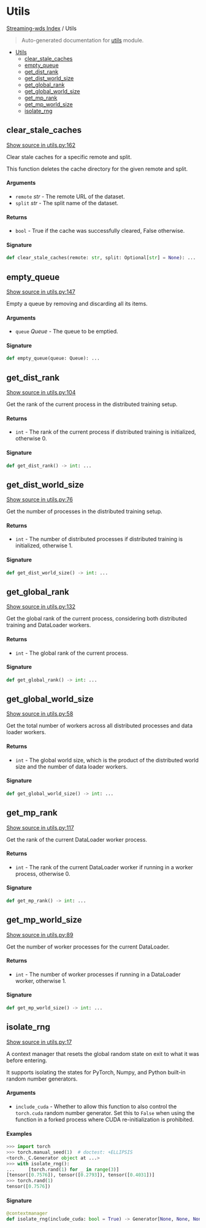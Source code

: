 # Utils

[Streaming-wds Index](./README.md#streaming-wds-index) / Utils

> Auto-generated documentation for [utils](../streaming_wds/utils.py) module.

- [Utils](#utils)
  - [clear_stale_caches](#clear_stale_caches)
  - [empty_queue](#empty_queue)
  - [get_dist_rank](#get_dist_rank)
  - [get_dist_world_size](#get_dist_world_size)
  - [get_global_rank](#get_global_rank)
  - [get_global_world_size](#get_global_world_size)
  - [get_mp_rank](#get_mp_rank)
  - [get_mp_world_size](#get_mp_world_size)
  - [isolate_rng](#isolate_rng)

## clear_stale_caches

[Show source in utils.py:162](../streaming_wds/utils.py#L162)

Clear stale caches for a specific remote and split.

This function deletes the cache directory for the given remote and split.

#### Arguments

- `remote` *str* - The remote URL of the dataset.
- `split` *str* - The split name of the dataset.

#### Returns

- `bool` - True if the cache was successfully cleared, False otherwise.

#### Signature

```python
def clear_stale_caches(remote: str, split: Optional[str] = None): ...
```



## empty_queue

[Show source in utils.py:147](../streaming_wds/utils.py#L147)

Empty a queue by removing and discarding all its items.

#### Arguments

- `queue` *Queue* - The queue to be emptied.

#### Signature

```python
def empty_queue(queue: Queue): ...
```



## get_dist_rank

[Show source in utils.py:104](../streaming_wds/utils.py#L104)

Get the rank of the current process in the distributed training setup.

#### Returns

- `int` - The rank of the current process if distributed training is initialized,
     otherwise 0.

#### Signature

```python
def get_dist_rank() -> int: ...
```



## get_dist_world_size

[Show source in utils.py:76](../streaming_wds/utils.py#L76)

Get the number of processes in the distributed training setup.

#### Returns

- `int` - The number of distributed processes if distributed training is initialized,
     otherwise 1.

#### Signature

```python
def get_dist_world_size() -> int: ...
```



## get_global_rank

[Show source in utils.py:132](../streaming_wds/utils.py#L132)

Get the global rank of the current process, considering both distributed training
and DataLoader workers.

#### Returns

- `int` - The global rank of the current process.

#### Signature

```python
def get_global_rank() -> int: ...
```



## get_global_world_size

[Show source in utils.py:58](../streaming_wds/utils.py#L58)

Get the total number of workers across all distributed processes and data loader workers.

#### Returns

- `int` - The global world size, which is the product of the distributed world size
     and the number of data loader workers.

#### Signature

```python
def get_global_world_size() -> int: ...
```



## get_mp_rank

[Show source in utils.py:117](../streaming_wds/utils.py#L117)

Get the rank of the current DataLoader worker process.

#### Returns

- `int` - The rank of the current DataLoader worker if running in a worker process,
     otherwise 0.

#### Signature

```python
def get_mp_rank() -> int: ...
```



## get_mp_world_size

[Show source in utils.py:89](../streaming_wds/utils.py#L89)

Get the number of worker processes for the current DataLoader.

#### Returns

- `int` - The number of worker processes if running in a DataLoader worker,
     otherwise 1.

#### Signature

```python
def get_mp_world_size() -> int: ...
```



## isolate_rng

[Show source in utils.py:17](../streaming_wds/utils.py#L17)

A context manager that resets the global random state on exit to what it was before entering.

It supports isolating the states for PyTorch, Numpy, and Python built-in random number generators.

#### Arguments

- `include_cuda` - Whether to allow this function to also control the `torch.cuda` random number generator.
    Set this to ``False`` when using the function in a forked process where CUDA re-initialization is
    prohibited.

#### Examples

```python
>>> import torch
>>> torch.manual_seed(1)  # doctest: +ELLIPSIS
<torch._C.Generator object at ...>
>>> with isolate_rng():
...     [torch.rand(1) for _ in range(3)]
[tensor([0.7576]), tensor([0.2793]), tensor([0.4031])]
>>> torch.rand(1)
tensor([0.7576])
```

#### Signature

```python
@contextmanager
def isolate_rng(include_cuda: bool = True) -> Generator[None, None, None]: ...
```
